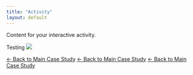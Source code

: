 ```yaml
---
title: "Activity"
layout: default
---
```

Content for your interactive activity.

Testing ![](image/500x300.png)


[← Back to Main Case Study](/)
[← Back to Main Case Study](.)
[← Back to Main Case Study](casestudy/)
